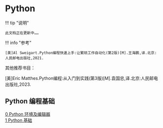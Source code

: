 # Python

!!! tip "说明"

    此文档正在更新中……

!!! info "参考"

    [美]Al Sweigart.Python编程快速上手:让繁琐工作自动化(第2版)[M].王海鹏,译.北京:人民邮电出版社,2021.

其他推荐书目：

[美]Eric Matthes.Python编程:从入门到实践(第3版)[M].袁国忠,译.北京:人民邮电出版社,2023.

## Python 编程基础

[0 Python 环境及编辑器](./basic/ch0.md)<br/>
[1 Python 基础](./basic/ch1.md)